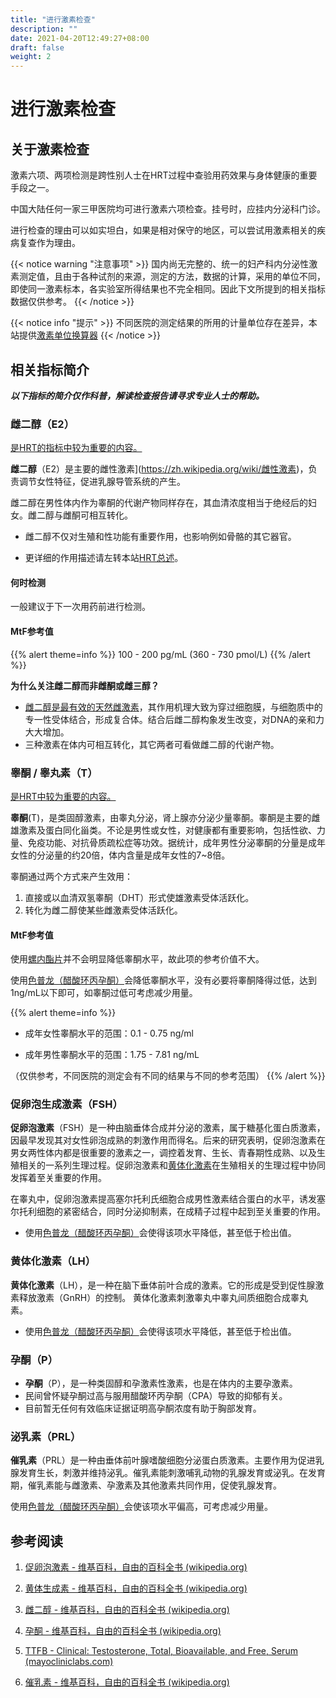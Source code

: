 ```yaml
---
title: "进行激素检查"
description: ""
date: 2021-04-20T12:49:27+08:00
draft: false
weight: 2
---
```


# 进行激素检查

## 关于激素检查

激素六项、两项检测是跨性别人士在HRT过程中查验用药效果与身体健康的重要手段之一。

中国大陆任何一家三甲医院均可进行激素六项检查。挂号时，应挂内分泌科门诊。

进行检查的理由可以如实坦白，如果是相对保守的地区，可以尝试用激素相关的疾病复查作为理由。

{{< notice warning "注意事项" >}}
国内尚无完整的、统一的妇产科内分泌性激素测定值，且由于各种试剂的来源，测定的方法，数据的计算，采用的单位不同，即使同一激素标本，各实验室所得结果也不完全相同。因此下文所提到的相关指标数据仅供参考。
{{< /notice >}}


{{< notice info "提示" >}}
不同医院的测定结果的所用的计量单位存在差异，本站提供[激素单位换算器](/zh-cn/converter/)
{{< /notice >}}

## 相关指标简介

***以下指标的简介仅作科普，解读检查报告请寻求专业人士的帮助。***

### 雌二醇（E2）

<u>是HRT的指标中较为重要的内容。</u>

**雌二醇**（E2）是主要的雌性激素](https://zh.wikipedia.org/wiki/雌性激素)，负责调节女性特征，促进乳腺导管系统的产生。

雌二醇在男性体内作为睾酮的代谢产物同样存在，其血清浓度相当于绝经后的妇女。雌二醇与雌酮可相互转化。

  - 雌二醇不仅对生殖和性功能有重要作用，也影响例如骨骼的其它器官。

  - 更详细的作用描述请左转本站[HRT总述](/zh-cn/docs/medicine/hrt/#hrt-效果参考)。

#### 何时检测

一般建议于下一次用药前进行检测。

#### MtF参考值
{{% alert theme=info %}}
100 - 200 pg/mL (360 - 730 pmol/L)
{{% /alert %}}

**为什么关注雌二醇而非雌酮或雌三醇？**
  - <u>雌二醇是最有效的天然雌激素</u>，其作用机理大致为穿过细胞膜，与细胞质中的专一性受体结合，形成复合体。结合后雌二醇构象发生改变，对DNA的亲和力大大增加。
  - 三种激素在体内可相互转化，其它两者可看做雌二醇的代谢产物。

### **睾酮 / 睾丸素（T）**

<u>是HRT中较为重要的内容。</u>

**睾酮**(T)，是类固醇激素，由睾丸分泌，肾上腺亦分泌少量睾酮。睾酮是主要的雌雄激素及蛋白同化甾类。不论是男性或女性，对健康都有重要影响，包括性欲、力量、免疫功能、对抗骨质疏松症等功效。据统计，成年男性分泌睾酮的分量是成年女性的分泌量的约20倍，体内含量是成年女性的7~8倍。

睾酮通过两个方式来产生效用：
  1. 直接或以血清双氢睾酮（DHT）形式使雄激素受体活跃化。
  2. 转化为雌二醇使某些雌激素受体活跃化。

#### MtF参考值


使用<a href="../antiandrogen/spironolactone">螺内酯片</a>并不会明显降低睾酮水平，故此项的参考价值不大。

使用<a href="../antiandrogen/cyproterone">色普龙（醋酸环丙孕酮）</a>会降低睾酮水平，没有必要将睾酮降得过低，达到1ng/mL以下即可，如睾酮过低可考虑减少用量。

{{% alert theme=info %}}
- 成年女性睾酮水平的范围：0.1 - 0.75 ng/ml

- 成年男性睾酮水平的范围：1.75 - 7.81 ng/mL

（仅供参考，不同医院的测定会有不同的结果与不同的参考范围）
{{% /alert %}}



### 促卵泡生成激素（FSH）

**促卵泡激素**（FSH）是一种由脑垂体合成并分泌的激素，属于糖基化蛋白质激素，因最早发现其对女性卵泡成熟的刺激作用而得名。后来的研究表明，促卵泡激素在男女两性体内都是很重要的激素之一，调控着发育、生长、青春期性成熟、以及生殖相关的一系列生理过程。促卵泡激素和<a href="#黄体化激素lh">黄体化激素</a>在生殖相关的生理过程中协同发挥着至关重要的作用。

在睾丸中，促卵泡激素提高塞尔托利氏细胞合成男性激素结合蛋白的水平，诱发塞尔托利细胞的紧密结合，同时分泌抑制素，在成精子过程中起到至关重要的作用。

- 使用<a href="../antiandrogen/cyproterone">色普龙（醋酸环丙孕酮）</a>会使得该项水平降低，甚至低于检出值。

### 黄体化激素（LH）

**黄体化激素**（LH），是一种在脑下垂体前叶合成的激素。它的形成是受到促性腺激素释放激素（GnRH）的控制。
黄体化激素刺激睾丸中睾丸间质细胞合成睾丸素。

- 使用<a href="../antiandrogen/cyproterone">色普龙（醋酸环丙孕酮）</a>会使得该项水平降低，甚至低于检出值。


### 孕酮（P）

- **孕酮**（P），是一种类固醇和孕激素性激素，也是在体内的主要孕激素。
- 民间曾怀疑孕酮过高与服用醋酸环丙孕酮（CPA）导致的抑郁有关。
- 目前暂无任何有效临床证据证明高孕酮浓度有助于胸部发育。


### 泌乳素（PRL）

**催乳素**（PRL）是一种由垂体前叶腺嗜酸细胞分泌蛋白质激素。主要作用为促进乳腺发育生长，刺激并维持泌乳。催乳素能刺激哺乳动物的乳腺发育或泌乳。在发育期，催乳素能与雌激素、孕激素及其他激素共同作用，促使乳腺发育。

使用<a href="../antiandrogen/cyproterone">色普龙（醋酸环丙孕酮）</a>会使该项水平偏高，可考虑减少用量。



## 参考阅读

1. [促卵泡激素 - 维基百科，自由的百科全书 (wikipedia.org)](https://zh.wikipedia.org/wiki/促卵泡激素)

1. [黄体生成素 - 维基百科，自由的百科全书 (wikipedia.org)](https://zh.wikipedia.org/wiki/黄体生成素)

1. [雌二醇 - 维基百科，自由的百科全书 (wikipedia.org)](https://zh.wikipedia.org/wiki/雌二醇)

1. [孕酮 - 维基百科，自由的百科全书 (wikipedia.org)](https://zh.wikipedia.org/wiki/孕酮)

1. [TTFB - Clinical: Testosterone, Total, Bioavailable, and Free, Serum (mayocliniclabs.com)](https://www.mayocliniclabs.com/test-catalog/Clinical+and+Interpretive/83686)

1. [催乳素 - 维基百科，自由的百科全书 (wikipedia.org)](https://zh.wikipedia.org/wiki/%E5%82%AC%E4%B9%B3%E7%B4%A0)
